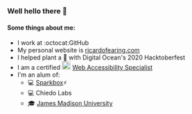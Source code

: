 ### Well hello there 👋

#### Some things about me:
- I work at :octocat:GitHub 
- My personal website is [ricardofearing.com](https://ricardofearing.com)
- I helped plant a 🌲 with Digital Ocean's 2020 Hacktoberfest
- I am a certified <img src="https://images.credly.com/size/680x680/images/0a6f1c86-381c-4184-8491-49c3ce1e2f72/image.png" alt="" width="20"> [Web Accessibility Specialist](https://www.credly.com/badges/6debdc4f-2583-41a2-87af-d4b90ca0c4ee/)
- I'm an alum of:
  - 💻 [Sparkbox](https://seesparkbox.com/)⚡ 
  - 💻 Chiedo Labs
  - 🎓 [James Madison University](https://jmu.edu/)
 
